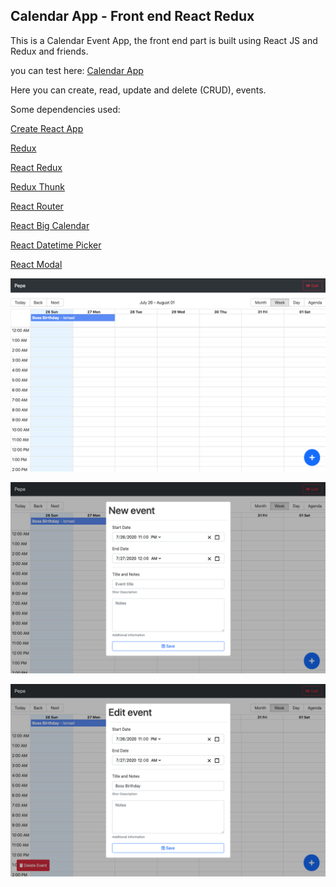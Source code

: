 ## Calendar App - Front end React Redux

This is a Calendar Event App, the front end part is built using React JS and Redux and friends.

you can test here:
[Calendar App](https://calendarapp-backend.herokuapp.com/)

Here you can create, read, update and delete (CRUD), events.

Some dependencies used:

[Create React App](https://github.com/facebook/create-react-app)

[Redux](https://redux.js.org/)

[React Redux](https://react-redux.js.org/)

[Redux Thunk](https://github.com/reduxjs/redux-thunk)

[React Router](https://reactrouter.com/)

[React Big Calendar](http://jquense.github.io/react-big-calendar/examples/index.html)

[React Datetime Picker](https://www.npmjs.com/package/react-datetime-picker)

[React Modal](https://www.npmjs.com/package/react-modal)

![alt text](./img-examples/1.jpg)

![alt text](./img-examples/2.jpg)

![alt text](./img-examples/3.jpg)
